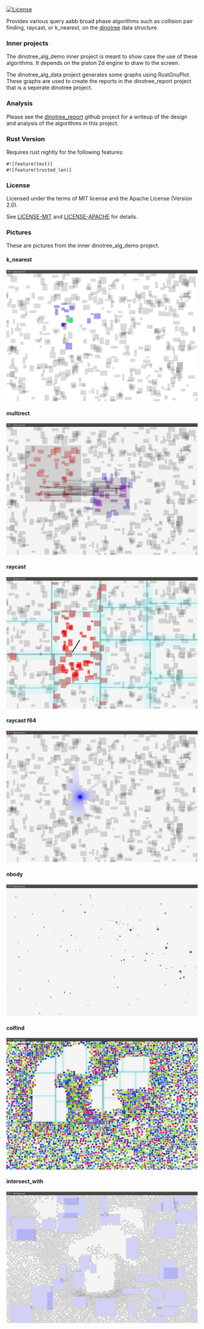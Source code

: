 [![License](https://img.shields.io/badge/license-MIT%2FApache--2.0-blue.svg)](https://github.com/tiby312/collie)

Provides various query aabb broad phase algorithms such as collision pair finding, raycast, or k_nearest, on the [dinotree](https://crates.io/crates/dinotree) data structure. 

### Inner projects

The dinotree_alg_demo inner project is meant to show case the use of these algorithms. It depends on the piston 2d engine to draw to the screen. 

The dinotree_alg_data project generates some graphs using RustGnuPlot. These graphs are used to create the reports in the dinotree_report project that is a seperate dinotree project.

### Analysis

Please see the [dinotree_report](https://github.com/tiby312/dinotree_report) github project for a writeup of the design and analysis of the algorithms in this project.

### Rust Version

Requires rust nightly for the following features:
~~~~text
#![feature(test)]
#![feature(trusted_len)]
~~~~

### License

Licensed under the terms of MIT license and the Apache License (Version 2.0).

See [LICENSE-MIT](LICENSE-MIT) and [LICENSE-APACHE](LICENSE-APACHE) for details.


### Pictures

These are pictures from the inner dinotree_alg_demo project.    

#### k_nearest    
![chart](https://github.com/tiby312/dinotree_report/blob/master/pictures/pic1.png)
#### multirect
![chart](https://github.com/tiby312/dinotree_report/blob/master/pictures/pic2.png)
#### raycast
![chart](https://github.com/tiby312/dinotree_report/blob/master/pictures/pic3.png)
#### raycast f64
![chart](https://github.com/tiby312/dinotree_report/blob/master/pictures/pic4.png)
#### nbody
![chart](https://github.com/tiby312/dinotree_report/blob/master/pictures/pic5.png)
#### colfind
![chart](https://github.com/tiby312/dinotree_report/blob/master/pictures/pic6.png)
#### intersect_with
![chart](https://github.com/tiby312/dinotree_report/blob/master/pictures/pic7.png)